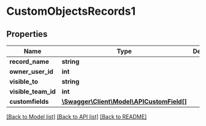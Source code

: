 # CustomObjectsRecords1

## Properties
Name | Type | Description | Notes
------------ | ------------- | ------------- | -------------
**record_name** | **string** |  | 
**owner_user_id** | **int** |  | [optional] 
**visible_to** | **string** |  | [optional] 
**visible_team_id** | **int** |  | [optional] 
**customfields** | [**\Swagger\Client\Model\APICustomField[]**](APICustomField.md) |  | [optional] 

[[Back to Model list]](../README.md#documentation-for-models) [[Back to API list]](../README.md#documentation-for-api-endpoints) [[Back to README]](../README.md)


